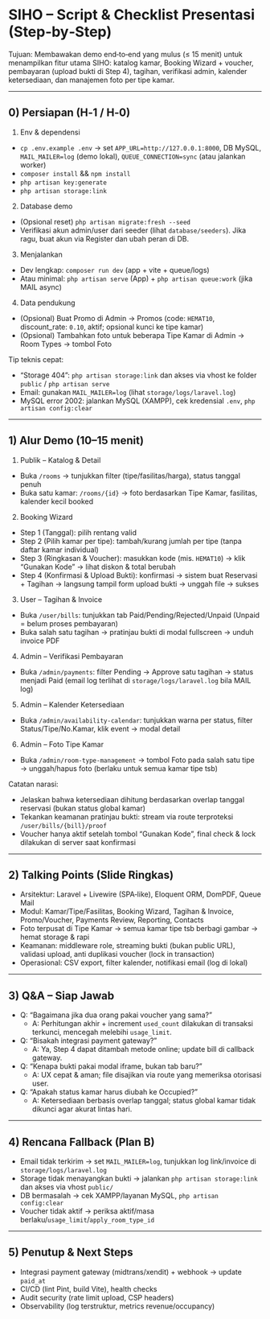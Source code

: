 # SIHO – Script & Checklist Presentasi (Step‑by‑Step)

Tujuan: Membawakan demo end‑to‑end yang mulus (≤ 15 menit) untuk menampilkan fitur utama SIHO: katalog kamar, Booking Wizard + voucher, pembayaran (upload bukti di Step 4), tagihan, verifikasi admin, kalender ketersediaan, dan manajemen foto per tipe kamar.

---

## 0) Persiapan (H‑1 / H‑0)

1) Env & dependensi
- `cp .env.example .env` → set `APP_URL=http://127.0.0.1:8000`, DB MySQL, `MAIL_MAILER=log` (demo lokal), `QUEUE_CONNECTION=sync` (atau jalankan worker)
- `composer install` && `npm install`
- `php artisan key:generate`
- `php artisan storage:link`

2) Database demo
- (Opsional reset) `php artisan migrate:fresh --seed`
- Verifikasi akun admin/user dari seeder (lihat `database/seeders`). Jika ragu, buat akun via Register dan ubah peran di DB.

3) Menjalankan
- Dev lengkap: `composer run dev` (app + vite + queue/logs)
- Atau minimal: `php artisan serve` (App) + `php artisan queue:work` (jika MAIL async)

4) Data pendukung
- (Opsional) Buat Promo di Admin → Promos (code: `HEMAT10`, discount_rate: `0.10`, aktif; opsional kunci ke tipe kamar)
- (Opsional) Tambahkan foto untuk beberapa Tipe Kamar di Admin → Room Types → tombol Foto

Tip teknis cepat:
- “Storage 404”: `php artisan storage:link` dan akses via vhost ke folder `public` / `php artisan serve`
- Email: gunakan `MAIL_MAILER=log` (lihat `storage/logs/laravel.log`)
- MySQL error 2002: jalankan MySQL (XAMPP), cek kredensial `.env`, `php artisan config:clear`

---

## 1) Alur Demo (10–15 menit)

1) Publik – Katalog & Detail
- Buka `/rooms` → tunjukkan filter (tipe/fasilitas/harga), status tanggal penuh
- Buka satu kamar: `/rooms/{id}` → foto berdasarkan Tipe Kamar, fasilitas, kalender kecil booked

2) Booking Wizard
- Step 1 (Tanggal): pilih rentang valid
- Step 2 (Pilih kamar per tipe): tambah/kurang jumlah per tipe (tanpa daftar kamar individual)
- Step 3 (Ringkasan & Voucher): masukkan kode (mis. `HEMAT10`) → klik “Gunakan Kode” → lihat diskon & total berubah
- Step 4 (Konfirmasi & Upload Bukti): konfirmasi → sistem buat Reservasi + Tagihan → langsung tampil form upload bukti → unggah file → sukses

3) User – Tagihan & Invoice
- Buka `/user/bills`: tunjukkan tab Paid/Pending/Rejected/Unpaid (Unpaid = belum proses pembayaran)
- Buka salah satu tagihan → pratinjau bukti di modal fullscreen → unduh invoice PDF

4) Admin – Verifikasi Pembayaran
- Buka `/admin/payments`: filter Pending → Approve satu tagihan → status menjadi Paid (email log terlihat di `storage/logs/laravel.log` bila MAIL log)

5) Admin – Kalender Ketersediaan
- Buka `/admin/availability-calendar`: tunjukkan warna per status, filter Status/Tipe/No.Kamar, klik event → modal detail

6) Admin – Foto Tipe Kamar
- Buka `/admin/room-type-management` → tombol Foto pada salah satu tipe → unggah/hapus foto (berlaku untuk semua kamar tipe tsb)

Catatan narasi:
- Jelaskan bahwa ketersediaan dihitung berdasarkan overlap tanggal reservasi (bukan status global kamar)
- Tekankan keamanan pratinjau bukti: stream via route terproteksi `/user/bills/{bill}/proof`
- Voucher hanya aktif setelah tombol “Gunakan Kode”, final check & lock dilakukan di server saat konfirmasi

---

## 2) Talking Points (Slide Ringkas)

- Arsitektur: Laravel + Livewire (SPA‑like), Eloquent ORM, DomPDF, Queue Mail
- Modul: Kamar/Tipe/Fasilitas, Booking Wizard, Tagihan & Invoice, Promo/Voucher, Payments Review, Reporting, Contacts
- Foto terpusat di Tipe Kamar → semua kamar tipe tsb berbagi gambar → hemat storage & rapi
- Keamanan: middleware role, streaming bukti (bukan public URL), validasi upload, anti duplikasi voucher (lock in transaction)
- Operasional: CSV export, filter kalender, notifikasi email (log di lokal)

---

## 3) Q&A – Siap Jawab

- Q: “Bagaimana jika dua orang pakai voucher yang sama?”
  - A: Perhitungan akhir + increment `used_count` dilakukan di transaksi terkunci, mencegah melebihi `usage_limit`.
- Q: “Bisakah integrasi payment gateway?”
  - A: Ya, Step 4 dapat ditambah metode online; update bill di callback gateway.
- Q: “Kenapa bukti pakai modal iframe, bukan tab baru?”
  - A: UX cepat & aman; file disajikan via route yang memeriksa otorisasi user.
- Q: “Apakah status kamar harus diubah ke Occupied?”
  - A: Ketersediaan berbasis overlap tanggal; status global kamar tidak dikunci agar akurat lintas hari.

---

## 4) Rencana Fallback (Plan B)

- Email tidak terkirim → set `MAIL_MAILER=log`, tunjukkan log link/invoice di `storage/logs/laravel.log`
- Storage tidak menayangkan bukti → jalankan `php artisan storage:link` dan akses via vhost `public/`
- DB bermasalah → cek XAMPP/layanan MySQL, `php artisan config:clear`
- Voucher tidak aktif → periksa aktif/masa berlaku/`usage_limit`/`apply_room_type_id`

---

## 5) Penutup & Next Steps

- Integrasi payment gateway (midtrans/xendit) + webhook → update `paid_at`
- CI/CD (lint Pint, build Vite), health checks
- Audit security (rate limit upload, CSP headers)
- Observability (log terstruktur, metrics revenue/occupancy)

